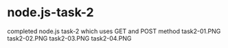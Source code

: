 # node.js-task-2
completed node.js task-2 which uses GET and POST method
task2-01.PNG
task2-02.PNG
task2-03.PNG
task2-04.PNG
